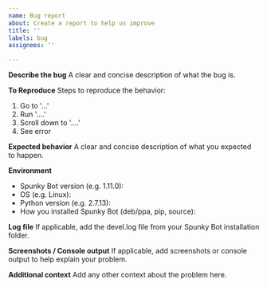 ```yaml
---
name: Bug report
about: Create a report to help us improve
title: ''
labels: bug
assignees: ''

---
```


**Describe the bug**
A clear and concise description of what the bug is.

**To Reproduce**
Steps to reproduce the behavior:
1. Go to '...'
2. Run '....'
3. Scroll down to '....'
4. See error

**Expected behavior**
A clear and concise description of what you expected to happen.

**Environment**
* Spunky Bot version (e.g. 1.11.0):
* OS (e.g. Linux):
* Python version (e.g. 2.7.13):
* How you installed Spunky Bot (deb/ppa, pip, source):

**Log file**
If applicable, add the devel.log file from your Spunky Bot installation folder.

**Screenshots / Console output**
If applicable, add screenshots or console output to help explain your problem.

**Additional context**
Add any other context about the problem here.
